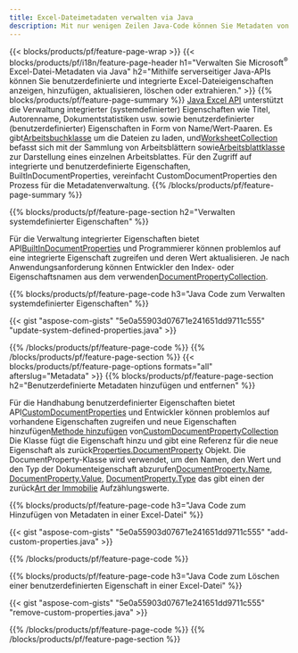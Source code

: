 ```yaml
---
title: Excel-Dateimetadaten verwalten via Java
description: Mit nur wenigen Zeilen Java-Code können Sie Metadaten von Excel-Dateien anzeigen, hinzufügen, bearbeiten, entfernen oder extrahieren
---
```

{{< blocks/products/pf/feature-page-wrap >}}
{{< blocks/products/pf/i18n/feature-page-header h1="Verwalten Sie Microsoft<sup>&reg;</sup> Excel-Datei-Metadaten via Java" h2="Mithilfe serverseitiger Java-APIs können Sie benutzerdefinierte und integrierte Excel-Dateieigenschaften anzeigen, hinzufügen, aktualisieren, löschen oder extrahieren." >}}
{{% blocks/products/pf/feature-page-summary %}}
[Java Excel API](/cells/de/java/) unterstützt die Verwaltung integrierter (systemdefinierter) Eigenschaften wie Titel, Autorenname, Dokumentstatistiken usw. sowie benutzerdefinierter (benutzerdefinierter) Eigenschaften in Form von Name/Wert-Paaren. Es gibt[Arbeitsbuchklasse](https://reference.aspose.com/cells/java/com.aspose.cells/Workbook) um die Dateien zu laden, und[WorksheetCollection](https://reference.aspose.com/cells/java/com.aspose.cells/WorksheetCollection) befasst sich mit der Sammlung von Arbeitsblättern sowie[Arbeitsblattklasse](https://reference.aspose.com/cells/java/com.aspose.cells/Worksheet) zur Darstellung eines einzelnen Arbeitsblattes. Für den Zugriff auf integrierte und benutzerdefinierte Eigenschaften, BuiltInDocumentProperties, vereinfacht CustomDocumentProperties den Prozess für die Metadatenverwaltung.
{{% /blocks/products/pf/feature-page-summary %}}

{{% blocks/products/pf/feature-page-section h2="Verwalten systemdefinierter Eigenschaften" %}}

 Für die Verwaltung integrierter Eigenschaften bietet API[BuiltInDocumentProperties](https://reference.aspose.com/cells/java/com.aspose.cells/worksheetcollection#BuiltInDocumentProperties) und Programmierer können problemlos auf eine integrierte Eigenschaft zugreifen und deren Wert aktualisieren. Je nach Anwendungsanforderung können Entwickler den Index- oder Eigenschaftsnamen aus dem verwenden[DocumentPropertyCollection](https://reference.aspose.com/cells/java/com.aspose.cells/DocumentPropertyCollection). 

{{% blocks/products/pf/feature-page-code h3="Java Code zum Verwalten systemdefinierter Eigenschaften" %}}

{{< gist "aspose-com-gists" "5e0a55903d07671e241651dd9711c555" "update-system-defined-properties.java" >}}

{{% /blocks/products/pf/feature-page-code %}}
{{% /blocks/products/pf/feature-page-section %}}
{{< blocks/products/pf/feature-page-options formats="all" afterslug="Metadata" >}}
{{% blocks/products/pf/feature-page-section h2="Benutzerdefinierte Metadaten hinzufügen und entfernen" %}}

Für die Handhabung benutzerdefinierter Eigenschaften bietet API[CustomDocumentProperties](https://reference.aspose.com/cells/java/com.aspose.cells/worksheetcollection#CustomDocumentProperties) und Entwickler können problemlos auf vorhandene Eigenschaften zugreifen und neue Eigenschaften hinzufügen[Methode hinzufügen](https://reference.aspose.com/cells/java/com.aspose.cells/customdocumentpropertycollection#add(java.lang.String,%20boolean) ) von[CustomDocumentPropertyCollection](https://reference.aspose.com/cells/java/com.aspose.cells/CustomDocumentPropertyCollection) Die Klasse fügt die Eigenschaft hinzu und gibt eine Referenz für die neue Eigenschaft als zurück[Properties.DocumentProperty](https://reference.aspose.com/cells/java/com.aspose.cells/DocumentProperty) Objekt. Die DocumentProperty-Klasse wird verwendet, um den Namen, den Wert und den Typ der Dokumenteigenschaft abzurufen[DocumentProperty.Name](https://reference.aspose.com/cells/java/com.aspose.cells/documentproperty#Name), [DocumentProperty.Value](https://reference.aspose.com/cells/java/com.aspose.cells/documentproperty#Value),  [DocumentProperty.Type](https://reference.aspose.com/cells/java/com.aspose.cells/documentproperty#Type) das gibt einen der zurück[Art der Immobilie](https://reference.aspose.com/cells/java/com.aspose.cells/PropertyType) Aufzählungswerte.
 
{{% blocks/products/pf/feature-page-code h3="Java Code zum Hinzufügen von Metadaten in einer Excel-Datei" %}}

{{< gist "aspose-com-gists" "5e0a55903d07671e241651dd9711c555" "add-custom-properties.java" >}}

{{% /blocks/products/pf/feature-page-code %}}


{{% blocks/products/pf/feature-page-code h3="Java Code zum Löschen einer benutzerdefinierten Eigenschaft in einer Excel-Datei" %}}

{{< gist "aspose-com-gists" "5e0a55903d07671e241651dd9711c555" "remove-custom-properties.java" >}}

{{% /blocks/products/pf/feature-page-code %}}
{{% /blocks/products/pf/feature-page-section %}}
